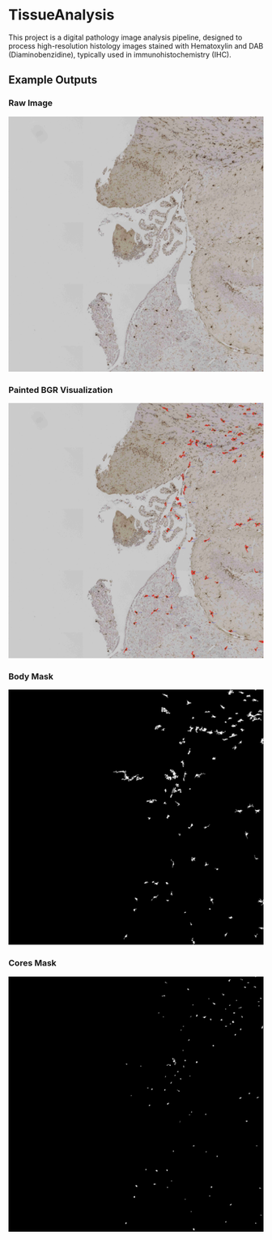 # TissueAnalysis

This project is a digital pathology image analysis pipeline, designed to process high-resolution histology images stained with Hematoxylin and DAB (Diaminobenzidine), typically used in immunohistochemistry (IHC).

## Example Outputs

### Raw Image
![Raw Tissue Image](Example/analyisis/image.jpg)

### Painted BGR Visualization
![Painted BGR](Example/analyisis/painted_bgr.jpg)

### Body Mask
![Body Mask](Example/analyisis/body_mask.jpg)

### Cores Mask
![Cores Mask](Example/analyisis/cores_mask.jpg)
